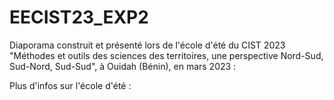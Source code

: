 # EECIST23_EXP2

Diaporama construit et présenté lors de l'école d'été du CIST 2023 "Méthodes et outils des sciences des territoires, une perspective Nord-Sud, Sud-Nord, Sud-Sud", à Ouidah (Bénin), en mars 2023 :

[](https://mmadelin.github.io/EECIST23_EXP2/)




Plus d'infos sur l'école d'été : [](https://ee2023.netlify.app/)
